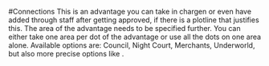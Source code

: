#Connections
This is an advantage you can take in chargen or even have added through staff after getting approved, if there is a plotline that justifies this. The area of the advantage needs to be specified further.
You can either take one area per dot of the advantage or use all the dots on one area alone. Available options are: Council, Night Court, Merchants, Underworld, but also more precise options like <name of House>.
